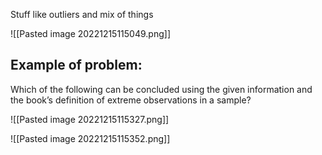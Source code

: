 Stuff like outliers and mix of things

![[Pasted image 20221215115049.png]]

## Example of problem:
Which of the following can be concluded using the given information and the book’s definition of extreme observations in a sample?

![[Pasted image 20221215115327.png]]

![[Pasted image 20221215115352.png]]
